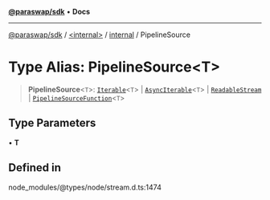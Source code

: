 [**@paraswap/sdk**](../../../../README.md) • **Docs**

***

[@paraswap/sdk](../../../../globals.md) / [\<internal\>](../../../README.md) / [internal](../README.md) / PipelineSource

# Type Alias: PipelineSource\<T\>

> **PipelineSource**\<`T`\>: [`Iterable`](../../../interfaces/Iterable.md)\<`T`\> \| [`AsyncIterable`](../../../interfaces/AsyncIterable.md)\<`T`\> \| [`ReadableStream`](../../../interfaces/ReadableStream.md) \| [`PipelineSourceFunction`](PipelineSourceFunction.md)\<`T`\>

## Type Parameters

• **T**

## Defined in

node\_modules/@types/node/stream.d.ts:1474
